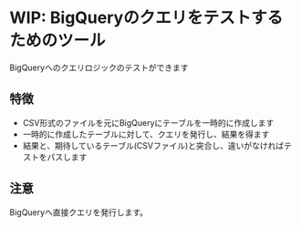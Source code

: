 # WIP: BigQueryのクエリをテストするためのツール
BigQueryへのクエリロジックのテストができます

## 特徴

 * CSV形式のファイルを元にBigQueryにテーブルを一時的に作成します
 * 一時的に作成したテーブルに対して、クエリを発行し、結果を得ます
 * 結果と、期待しているテーブル(CSVファイル)と突合し、違いがなければテストをパスします

## 注意
BigQueryへ直接クエリを発行します。
